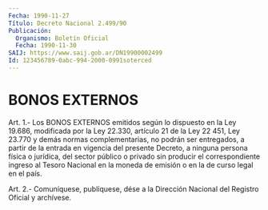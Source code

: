 ```yaml
---
Fecha: 1990-11-27
Título: Decreto Nacional 2.499/90
Publicación:
  Organismo: Boletín Oficial
  Fecha: 1990-11-30
SAIJ: https://www.saij.gob.ar/DN19900002499
Id: 123456789-0abc-994-2000-0991soterced
---
```

# BONOS EXTERNOS

<a id="1"></a>
Art.  1.- Los BONOS EXTERNOS emitidos según lo dispuesto en la Ley 19.686,  modificada por la Ley 22.330, artículo 21 de la Ley 22 451, Ley 23.770  y  demás  normas  complementarias,  no  podrán ser entregados,  a  partir  de  la  entrada  en  vigencia  del presente Decreto, a ninguna persona física o jurídica, del sector  público o privado  sin producir el correspondiente ingreso al Tesoro Nacional en la moneda  de  emisión  o  en  la  de  curso  legal  en el país.

<a id="2"></a>
Art. 2.- Comuníquese, publíquese, dése a la Dirección Nacional del Registro Oficial y archívese.